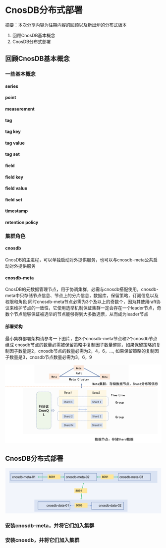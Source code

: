 # CnosDB分布式部署

摘要：本次分享内容为往期内容的回顾以及新出炉的分布式版本

1. 回顾CnosDB基本概念
2. CnosDB分布式部署


## 回顾CnosDB基本概念

### 一些基本概念

#### series
#### point
#### measurement
#### tag
#### tag key
#### tag value
#### tag set
#### field
#### field key
#### field value
#### field set
#### timestamp
#### retention policy


### 集群角色

#### cnosdb

CnosDB的主进程，可以单独启动对外提供服务，也可以与cnosdb-meta公共启动对外提供服务

#### cnosdb-meta

CnosDB的元数据管理节点，用于协调集群，必需与cnosdb搭配使用，cnosdb-meta中只存储节点信息、节点上的分片信息，数据库，保留策略，订阅信息以及权限和角色
同时cnosdb-meta节点必需为3个及以上的奇数个，因为其使用raft协议来维护节点的一致性，它使用选举机制保证集群一定会存在一个leader节点，奇数个节点能够保证被选举的节点能够得到大多数选票，从而成为leader节点

#### 部署架构

最小集群部署架构请参考一下图片，由3个cnosdb-meta节点和2个cnosdb节点组成
cnosdb节点的数量必需被保留策略中复制因子数量整除，如果保留策略的复制因子数量是2，cnosdb节点的数量必需为2，4，6，...,
如果保留策略的复制因子数量是3，cnosdb节点数量必需为3，6，9

![分布式架构图](../assets/分布式架构.png)





## CnosDB分布式部署

![分布式部署图](../assets/deploy.png)

### 安装cnosdb-meta，并将它们加入集群

### 安装cnosdb，并将它们加入集群


